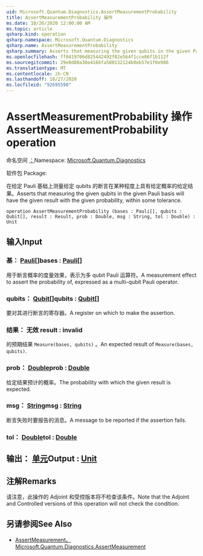 ```yaml
---
uid: Microsoft.Quantum.Diagnostics.AssertMeasurementProbability
title: AssertMeasurementProbability 操作
ms.date: 10/26/2020 12:00:00 AM
ms.topic: article
qsharp.kind: operation
qsharp.namespace: Microsoft.Quantum.Diagnostics
qsharp.name: AssertMeasurementProbability
qsharp.summary: Asserts that measuring the given qubits in the given Pauli basis will have the given result with the given probability, within some tolerance.
ms.openlocfilehash: ff0419706d825442492f82e564f1cce86f1b112f
ms.sourcegitcommit: 29e0d88a30e4166fa580132124b0eb57e1f0e986
ms.translationtype: MT
ms.contentlocale: zh-CN
ms.lasthandoff: 10/27/2020
ms.locfileid: "92695598"
---
```

# <a name="assertmeasurementprobability-operation"></a><span data-ttu-id="6edd6-102">AssertMeasurementProbability 操作</span><span class="sxs-lookup"><span data-stu-id="6edd6-102">AssertMeasurementProbability operation</span></span>

<span data-ttu-id="6edd6-103">命名空间 [：](xref:Microsoft.Quantum.Diagnostics)</span><span class="sxs-lookup"><span data-stu-id="6edd6-103">Namespace: [Microsoft.Quantum.Diagnostics](xref:Microsoft.Quantum.Diagnostics)</span></span>

<span data-ttu-id="6edd6-104">软件包 [](https://nuget.org/packages/)</span><span class="sxs-lookup"><span data-stu-id="6edd6-104">Package: [](https://nuget.org/packages/)</span></span>


<span data-ttu-id="6edd6-105">在给定 Pauli 基础上测量给定 qubits 的断言在某种程度上具有给定概率的给定结果。</span><span class="sxs-lookup"><span data-stu-id="6edd6-105">Asserts that measuring the given qubits in the given Pauli basis will have the given result with the given probability, within some tolerance.</span></span>

```qsharp
operation AssertMeasurementProbability (bases : Pauli[], qubits : Qubit[], result : Result, prob : Double, msg : String, tol : Double) : Unit
```


## <a name="input"></a><span data-ttu-id="6edd6-106">输入</span><span class="sxs-lookup"><span data-stu-id="6edd6-106">Input</span></span>

### <a name="bases--pauli"></a><span data-ttu-id="6edd6-107">基： [Pauli](xref:microsoft.quantum.lang-ref.pauli)[]</span><span class="sxs-lookup"><span data-stu-id="6edd6-107">bases : [Pauli](xref:microsoft.quantum.lang-ref.pauli)[]</span></span>

<span data-ttu-id="6edd6-108">用于断言概率的度量效果，表示为多 qubit Pauli 运算符。</span><span class="sxs-lookup"><span data-stu-id="6edd6-108">A measurement effect to assert the probability of, expressed as a multi-qubit Pauli operator.</span></span>


### <a name="qubits--qubit"></a><span data-ttu-id="6edd6-109">qubits： [Qubit](xref:microsoft.quantum.lang-ref.qubit)[]</span><span class="sxs-lookup"><span data-stu-id="6edd6-109">qubits : [Qubit](xref:microsoft.quantum.lang-ref.qubit)[]</span></span>

<span data-ttu-id="6edd6-110">要对其进行断言的寄存器。</span><span class="sxs-lookup"><span data-stu-id="6edd6-110">A register on which to make the assertion.</span></span>


### <a name="result--__invalidresult__"></a><span data-ttu-id="6edd6-111">结果： __无效 <Result>__</span><span class="sxs-lookup"><span data-stu-id="6edd6-111">result : __invalid<Result>__</span></span>

<span data-ttu-id="6edd6-112">的预期结果 `Measure(bases, qubits)` 。</span><span class="sxs-lookup"><span data-stu-id="6edd6-112">An expected result of `Measure(bases, qubits)`.</span></span>


### <a name="prob--double"></a><span data-ttu-id="6edd6-113">prob： [Double](xref:microsoft.quantum.lang-ref.double)</span><span class="sxs-lookup"><span data-stu-id="6edd6-113">prob : [Double](xref:microsoft.quantum.lang-ref.double)</span></span>

<span data-ttu-id="6edd6-114">给定结果预计的概率。</span><span class="sxs-lookup"><span data-stu-id="6edd6-114">The probability with which the given result is expected.</span></span>


### <a name="msg--string"></a><span data-ttu-id="6edd6-115">msg： [String](xref:microsoft.quantum.lang-ref.string)</span><span class="sxs-lookup"><span data-stu-id="6edd6-115">msg : [String](xref:microsoft.quantum.lang-ref.string)</span></span>

<span data-ttu-id="6edd6-116">断言失败时要报告的消息。</span><span class="sxs-lookup"><span data-stu-id="6edd6-116">A message to be reported if the assertion fails.</span></span>


### <a name="tol--double"></a><span data-ttu-id="6edd6-117">tol： [Double](xref:microsoft.quantum.lang-ref.double)</span><span class="sxs-lookup"><span data-stu-id="6edd6-117">tol : [Double](xref:microsoft.quantum.lang-ref.double)</span></span>





## <a name="output--unit"></a><span data-ttu-id="6edd6-118">输出： [单元](xref:microsoft.quantum.lang-ref.unit)</span><span class="sxs-lookup"><span data-stu-id="6edd6-118">Output : [Unit](xref:microsoft.quantum.lang-ref.unit)</span></span>



## <a name="remarks"></a><span data-ttu-id="6edd6-119">注解</span><span class="sxs-lookup"><span data-stu-id="6edd6-119">Remarks</span></span>

<span data-ttu-id="6edd6-120">请注意，此操作的 Adjoint 和受控版本将不检查该条件。</span><span class="sxs-lookup"><span data-stu-id="6edd6-120">Note that the Adjoint and Controlled versions of this operation will not check the condition.</span></span>

## <a name="see-also"></a><span data-ttu-id="6edd6-121">另请参阅</span><span class="sxs-lookup"><span data-stu-id="6edd6-121">See Also</span></span>

- [<span data-ttu-id="6edd6-122">AssertMeasurement。</span><span class="sxs-lookup"><span data-stu-id="6edd6-122">Microsoft.Quantum.Diagnostics.AssertMeasurement</span></span>](xref:Microsoft.Quantum.Diagnostics.AssertMeasurement)